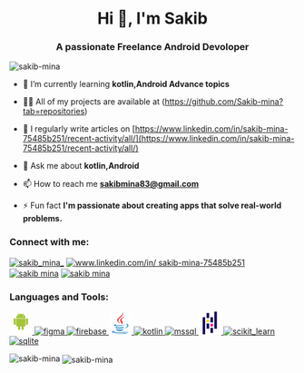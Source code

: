 <h1 align="center">Hi 👋, I'm Sakib</h1>
<h3 align="center">A passionate Freelance Android Devoloper</h3>

<p align="left"> <img src="https://komarev.com/ghpvc/?username=sakib-mina&label=Profile%20views&color=0e75b6&style=flat" alt="sakib-mina" /> </p>

- 🌱 I’m currently learning **kotlin,Android Advance topics**

- 👨‍💻 All of my projects are available at (https://github.com/Sakib-mina?tab=repositories)

- 📝 I regularly write articles on [https://www.linkedin.com/in/sakib-mina-75485b251/recent-activity/all/](https://www.linkedin.com/in/sakib-mina-75485b251/recent-activity/all/)

- 💬 Ask me about **kotlin,Android**

- 📫 How to reach me **sakibmina83@gmail.com**

- ⚡ Fun fact **I'm passionate about creating apps that solve real-world problems.**

<h3 align="left">Connect with me:</h3>
<p align="left">
<a href="https://twitter.com/sakib_mina_" target="blank"><img align="center" src="https://raw.githubusercontent.com/rahuldkjain/github-profile-readme-generator/master/src/images/icons/Social/twitter.svg" alt="sakib_mina_" height="30" width="40" /></a>
<a href="https://linkedin.com/in/www.linkedin.com/in/ sakib-mina-75485b251" target="blank"><img align="center" src="https://raw.githubusercontent.com/rahuldkjain/github-profile-readme-generator/master/src/images/icons/Social/linked-in-alt.svg" alt="www.linkedin.com/in/ sakib-mina-75485b251" height="30" width="40" /></a>
<a href="https://fb.com/sakib mina" target="blank"><img align="center" src="https://raw.githubusercontent.com/rahuldkjain/github-profile-readme-generator/master/src/images/icons/Social/facebook.svg" alt="sakib mina" height="30" width="40" /></a>
<a href="https://www.leetcode.com/sakib mina" target="blank"><img align="center" src="https://raw.githubusercontent.com/rahuldkjain/github-profile-readme-generator/master/src/images/icons/Social/leet-code.svg" alt="sakib mina" height="30" width="40" /></a>
</p>

<h3 align="left">Languages and Tools:</h3>
<p align="left"> <a href="https://developer.android.com" target="_blank" rel="noreferrer"> <img src="https://raw.githubusercontent.com/devicons/devicon/master/icons/android/android-original-wordmark.svg" alt="android" width="40" height="40"/> </a> <a href="https://www.figma.com/" target="_blank" rel="noreferrer"> <img src="https://www.vectorlogo.zone/logos/figma/figma-icon.svg" alt="figma" width="40" height="40"/> </a> <a href="https://firebase.google.com/" target="_blank" rel="noreferrer"> <img src="https://www.vectorlogo.zone/logos/firebase/firebase-icon.svg" alt="firebase" width="40" height="40"/> </a> <a href="https://www.java.com" target="_blank" rel="noreferrer"> <img src="https://raw.githubusercontent.com/devicons/devicon/master/icons/java/java-original.svg" alt="java" width="40" height="40"/> </a> <a href="https://kotlinlang.org" target="_blank" rel="noreferrer"> <img src="https://www.vectorlogo.zone/logos/kotlinlang/kotlinlang-icon.svg" alt="kotlin" width="40" height="40"/> </a> <a href="https://www.microsoft.com/en-us/sql-server" target="_blank" rel="noreferrer"> <img src="https://www.svgrepo.com/show/303229/microsoft-sql-server-logo.svg" alt="mssql" width="40" height="40"/> </a> <a href="https://pandas.pydata.org/" target="_blank" rel="noreferrer"> <img src="https://raw.githubusercontent.com/devicons/devicon/2ae2a900d2f041da66e950e4d48052658d850630/icons/pandas/pandas-original.svg" alt="pandas" width="40" height="40"/> </a> <a href="https://scikit-learn.org/" target="_blank" rel="noreferrer"> <img src="https://upload.wikimedia.org/wikipedia/commons/0/05/Scikit_learn_logo_small.svg" alt="scikit_learn" width="40" height="40"/> </a> <a href="https://www.sqlite.org/" target="_blank" rel="noreferrer"> <img src="https://www.vectorlogo.zone/logos/sqlite/sqlite-icon.svg" alt="sqlite" width="40" height="40"/> </a> </p>

<p><img align="left" src="https://github-readme-stats.vercel.app/api/top-langs?username=sakib-mina&show_icons=true&locale=en&layout=compact" alt="sakib-mina" /></p>

<p>&nbsp;<img align="center" src="https://github-readme-stats.vercel.app/api?username=sakib-mina&show_icons=true&locale=en" alt="sakib-mina" /></p>
